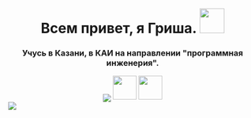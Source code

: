 <!DOCTYPE html>
<html lang="en">
<head>
    <meta charset="UTF-8">
    <meta name="viewport" content="width=device-width, initial-scale=1.0">
</head>
<body>
    <div class="main-block" align="center">
        <h1 align="center">Всем привет, я Гриша.
        <img src="https://github.com/blackcater/blackcater/raw/main/images/Hi.gif" height="50"/></h1>
        <h3 align="center">Учусь в Казани, в КАИ на направлении "программная инженерия".</h3>
        <img src="https://readme-typing-svg.herokuapp.com?color=%2336BCF7&lines=Frontend+developer" align="center">
        <img src="https://user-images.githubusercontent.com/74038190/212257463-4d082cb4-7483-4eaf-bc25-6dde2628aabd.gif" height="48px">
        <img src="https://user-images.githubusercontent.com/74038190/212257454-16e3712e-945a-4ca2-b238-408ad0bf87e6.gif" height="48px">
    </div>
    <img src="https://github-readme-stats.vercel.app/api/top-langs/?username=geteroseksuAll">
</body>
</html>
